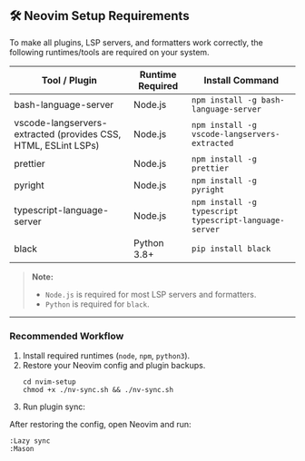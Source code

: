 ## 🛠 Neovim Setup Requirements

To make all plugins, LSP servers, and formatters work correctly, the following runtimes/tools are required on your system.

| Tool / Plugin | Runtime Required | Install Command |
|---------------|-----------------|----------------|
| bash-language-server | Node.js | `npm install -g bash-language-server` |
| vscode-langservers-extracted (provides CSS, HTML, ESLint LSPs) | Node.js | `npm install -g vscode-langservers-extracted` |
| prettier | Node.js | `npm install -g prettier` |
| pyright | Node.js | `npm install -g pyright` |
| typescript-language-server | Node.js | `npm install -g typescript typescript-language-server` |
| black | Python 3.8+ | `pip install black` |
 

> **Note:**  
> - `Node.js` is required for most LSP servers and formatters.  
> - `Python` is required for `black`.  

---

### Recommended Workflow

1. Install required runtimes (`node`, `npm`, `python3`).  
2. Restore your Neovim config and plugin backups.
   ```
   cd nvim-setup
   chmod +x ./nv-sync.sh && ./nv-sync.sh
   ```
4. Run plugin sync:  

After restoring the config, open Neovim and run:

```vim
:Lazy sync
:Mason





